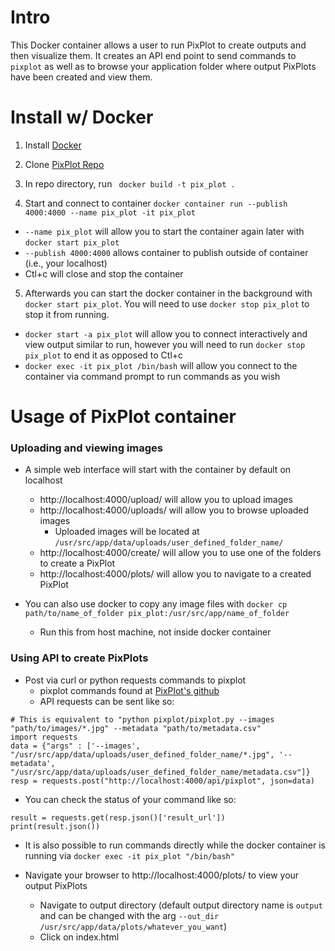 # Intro
This Docker container allows a user to run PixPlot to create outputs and then visualize them. It creates an API end point to send commands to `pixplot` as well as to browse your application folder where output PixPlots have been created and view them.

# Install w/ Docker

1. Install [Docker](https://docs.docker.com/get-docker/)

2. Clone [PixPlot Repo](https://github.com/YaleDHLab/pix-plot)

3. In repo directory, run ` docker build -t pix_plot .`

4. Start and connect to container `docker container run --publish 4000:4000 --name pix_plot -it pix_plot`
 - `--name pix_plot` will allow you to start the container again later with `docker start pix_plot`
 - `--publish 4000:4000` allows container to publish outside of container (i.e., your localhost)
 - Ctl+c will close and stop the container

5. Afterwards you can start the docker container in the background with `docker start pix_plot`. You will need to use `docker stop pix_plot` to stop it from running.
  - `docker start -a pix_plot` will allow you to connect interactively and view output similar to run, however you will need to run `docker stop pix_plot` to end it as opposed to Ctl+c
  - `docker exec -it pix_plot /bin/bash` will allow you connect to the container via command prompt to run commands as you wish

# Usage of PixPlot container

### Uploading and viewing images
- A simple web interface will start with the container by default on localhost
    - http://localhost:4000/upload/ will allow you to upload images
    - http://localhost:4000/uploads/ will allow you to browse uploaded images
      - Uploaded images will be located at `/usr/src/app/data/uploads/user_defined_folder_name/`
    - http://localhost:4000/create/ will allow you to use one of the folders to create a PixPlot
    - http://localhost:4000/plots/ will allow you to navigate to a created PixPlot

- You can also use docker to copy any image files with  `docker cp path/to/name_of_folder pix_plot:/usr/src/app/name_of_folder`
  - Run this from host machine, not inside docker container

### Using API to create PixPlots

- Post via curl or python requests commands to pixplot
  - pixplot commands found at [PixPlot's github](https://github.com/YaleDHLab/pix-plot)
  - API requests can be sent like so:
```
# This is equivalent to "python pixplot/pixplot.py --images "path/to/images/*.jpg" --metadata "path/to/metadata.csv"
import requests
data = {"args" : ['--images', "/usr/src/app/data/uploads/user_defined_folder_name/*.jpg", '--metadata', "/usr/src/app/data/uploads/user_defined_folder_name/metadata.csv"]}
resp = requests.post("http://localhost:4000/api/pixplot", json=data)
```
  - You can check the status of your command like so:
```
result = requests.get(resp.json()['result_url'])
print(result.json())
```
- It is also possible to run commands directly while the docker container is running via `docker exec -it pix_plot "/bin/bash"`

- Navigate your browser to http://localhost:4000/plots/ to view your output PixPlots
  - Navigate to output directory (default output directory name is `output` and can be changed with the arg `--out_dir /usr/src/app/data/plots/whatever_you_want`)
  - Click on index.html
